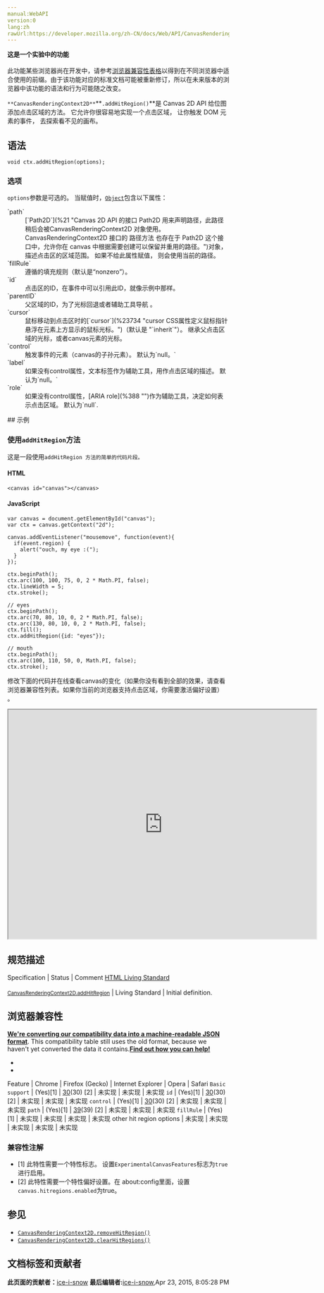 ```yaml
---
manual:WebAPI
version:0
lang:zh
rawUrl:https://developer.mozilla.org/zh-CN/docs/Web/API/CanvasRenderingContext2D/addHitRegion
---
```






**这是一个实验中的功能**<br></br>此功能某些浏览器尚在开发中，请参考[浏览器兼容性表格](%23733 "")以得到在不同浏览器中适合使用的前缀。由于该功能对应的标准文档可能被重新修订，所以在未来版本的浏览器中该功能的语法和行为可能随之改变。





`**CanvasRenderingContext2D**`**`.addHitRegion()`**是 Canvas 2D API 给位图添加点击区域的方法。 它允许你很容易地实现一个点击区域， 让你触发 DOM 元素的事件， 去探索看不见的画布。


## 语法<a name="语法"></a>

```
void ctx.addHitRegion(options);

```

### 选项<a name="选项"></a>


`options`参数是可选的。 当赋值时，[`Object`](%10219 "Object 构造函数创建一个对象包装器。")包含以下属性：

<dl><dt id=''>`path`</dt><dd>[`Path2D`](%21 "Canvas 2D API 的接口 Path2D 用来声明路径，此路径稍后会被CanvasRenderingContext2D 对象使用。CanvasRenderingContext2D 接口的 路径方法 也存在于 Path2D 这个接口中，允许你在 canvas 中根据需要创建可以保留并重用的路径。")对象， 描述点击区的区域范围。 如果不给此属性赋值， 则会使用当前的路径。</dd><dt id=''>`fillRule`</dt><dd>遵循的填充规则（默认是“nonzero”）。</dd><dt id=''>`id`</dt><dd>点击区的ID，在事件中可以引用此ID，就像示例中那样。</dd><dt id=''>`parentID`</dt><dd>父区域的ID，为了光标回退或者辅助工具导航 。</dd><dt id=''>`cursor`</dt><dd>鼠标移动到点击区时的[`cursor`](%23734 "cursor CSS属性定义鼠标指针悬浮在元素上方显示的鼠标光标。")（默认是 &quot;`inherit`&quot;）。 继承父点击区域的光标，或者canvas元素的光标。</dd><dt id=''>`control`</dt><dd>触发事件的元素（canvas的子孙元素）。 默认为`null。`</dd><dt id=''>`label`</dt><dd>如果没有control属性，文本标签作为辅助工具，用作点击区域的描述。 默认为`null。`</dd><dt id=''>`role`</dt><dd>如果没有control属性，[ARIA role](%388 "")作为辅助工具，决定如何表示点击区域。 默认为`null`.</dd></dl>
## 示例<a name="示例"></a>

### 使用`addHitRegion`方法<a name="使用_addHitRegion_方法"></a>


这是一段使用`addHitRegion 方法的简单的代码片段。`


#### HTML<a name="HTML"></a>

```
<canvas id="canvas"></canvas>
```

#### JavaScript<a name="JavaScript"></a>

```
var canvas = document.getElementById("canvas");
var ctx = canvas.getContext("2d");

canvas.addEventListener("mousemove", function(event){
  if(event.region) {
    alert("ouch, my eye :(");
  }
});

ctx.beginPath();
ctx.arc(100, 100, 75, 0, 2 * Math.PI, false);
ctx.lineWidth = 5;
ctx.stroke();

// eyes
ctx.beginPath();
ctx.arc(70, 80, 10, 0, 2 * Math.PI, false);
ctx.arc(130, 80, 10, 0, 2 * Math.PI, false);
ctx.fill();
ctx.addHitRegion({id: "eyes"});

// mouth
ctx.beginPath();
ctx.arc(100, 110, 50, 0, Math.PI, false);
ctx.stroke();
```


修改下面的代码并在线查看canvas的变化（如果你没有看到全部的效果，请查看浏览器兼容性列表。如果你当前的浏览器支持点击区域，你需要激活偏好设置） 。



<iframe src='https://mdn.mozillademos.org/zh-CN/docs/Web/API/CanvasRenderingContext2D/addHitRegion$samples/Playable_code?revision=791313' width='700' height='520'></iframe>



## 规范描述<a name="规范描述"></a>
Specification | Status | Comment 
[HTML Living Standard<br></br><small>CanvasRenderingContext2D.addHitRegion</small>](%23735 "") | Living Standard | Initial definition. 


## 浏览器兼容性<a name="浏览器兼容性"></a>


**[We&#39;re converting our compatibility data into a machine-readable JSON format](%3344 "")**. This compatibility table still uses the old format, because we haven&#39;t yet converted the data it contains.**[Find out how you can help!](%3392 "")**


* 
* 
Feature | Chrome | Firefox (Gecko) | Internet Explorer | Opera | Safari 
`Basic support` | (Yes)[1] | [30](%3680 "Released on 2014-06-10.")(30) [2] | 未实现 | 未实现 | 未实现 
`id` | (Yes)[1] | [30](%3680 "Released on 2014-06-10.")(30) [2] | 未实现 | 未实现 | 未实现 
`control` | (Yes)[1] | [30](%3680 "Released on 2014-06-10.")(30) [2] | 未实现 | 未实现 | 未实现 
`path` | (Yes)[1] | [39](%4316 "Released on 2015-06-30.")(39) [2] | 未实现 | 未实现 | 未实现 
`fillRule` | (Yes)[1] | 未实现 | 未实现 | 未实现 | 未实现 
other hit region options | 未实现 | 未实现 | 未实现 | 未实现 | 未实现 




### 兼容性注解<a name="兼容性注解"></a>

* [1] 此特性需要一个特性标志。 设置`ExperimentalCanvasFeatures`标志为`true`进行启用。
* [2] 此特性需要一个特性偏好设置。在 about:config里面，设置`canvas.hitregions.enabled`为true。

## 参见<a name="参见"></a>

* [`CanvasRenderingContext2D.removeHitRegion()`](%391 "CanvasRenderingContext2D.removeHitRegion() 是 Canvas 2D API 删除canvas中已存在的碰撞区域的方法。")<i></i>
* [`CanvasRenderingContext2D.clearHitRegions()`](%392 "CanvasRenderingContext2D.clearHitRegions() 是 Canvas 2D API 在画布中删除所有点击区域的方法。")<i></i>



## 文档标签和贡献者
**此页面的贡献者：**[ice-i-snow](%4741 "")
**最后编辑者:**[ice-i-snow](%4741 ""),<time>Apr 23, 2015, 8:05:28 PM</time>


